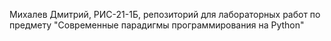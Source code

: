 Михалев Дмитрий, РИС-21-1Б, репозиторий для лабораторных работ по предмету "Современные парадигмы программирования на Python"
